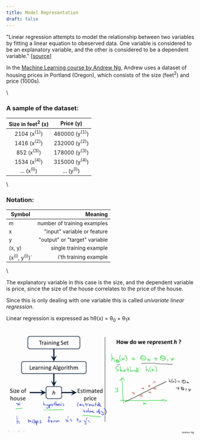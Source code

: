 ```yaml
---
title: Model Representation 
draft: false
---
```


"Linear regression attempts to model the relationship between two variables by fitting a linear equation to obeserved data. One variable is considered to be an explanatory variable, and the other is considered to be a dependent variable." [[source](https://stat.yale.edu/Courses/1997-98/101/linreg.htm)]

In the [Machine Learning course by Andrew Ng](https://www.coursera.org/learn/machine-learning), Andrew uses a dataset of housing prices in Portland (Oregon), which consists of the size (feet<sup>2</sup>) and price (1000s).

\

### A sample of the dataset:

| Size in feet<sup>2</sup> (x) | Price (y)                |
| :--------------------------: | :----------------------: |
| 2104 (x<sup>(1)</sup>)       | 460000 (y<sup>(1)</sup>) |
| 1416 (x<sup>(2)</sup>)       | 232000 (y<sup>(2)</sup>) |
| 852  (x<sup>(3)</sup>)       | 178000 (y<sup>(3)</sup>) |
| 1534 (x<sup>(4)</sup>)       | 315000 (y<sup>(4)</sup>) |
| ...  (x<sup>(i)</sup>)       | ...    (y<sup>(i)</sup>) |

\

### Notation:

| Symbol                              | Meaning                       |
| ----------------------------------- | ----------------------------: | 
| m                                   | number of training examples   |
| x                                   | "input" variable or feature   |
| y                                   | "output" or "target" variable |
| (x, y)                              | single training example       |
| (x<sup>(i)</sup>, y<sup>(i)</sup>)` | i'th training example         |

\

The explanatory variable in this case is the size, and the dependent variable is price, since the size of the house correlates to the price of the house.

Since this is only dealing with one variable this is called *univariate linear regression*.

Linear regression is expressed as hθ(x) = θ<sub>0</sub> + θ<sub>1</sub>x

![](linear-regression.png)